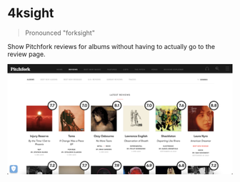 # 4ksight
> Pronounced "forksight"

Show Pitchfork reviews for albums without having to actually go to the review page.

![Display review score on reviews page](screenshot.png)
